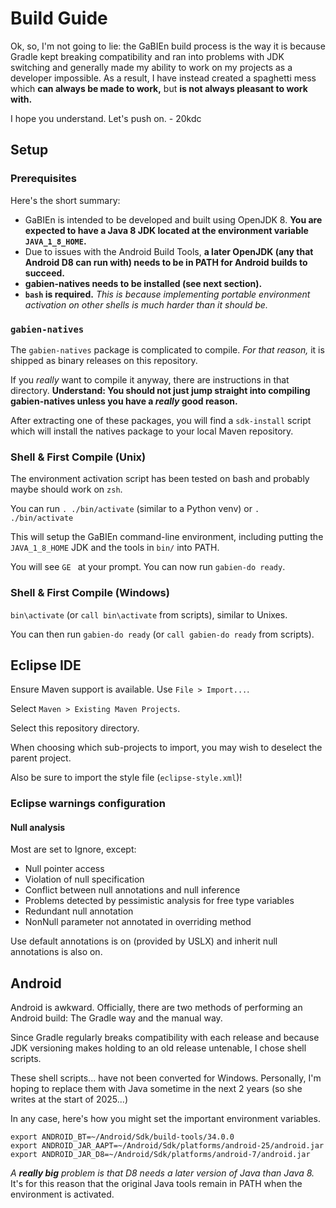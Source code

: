 # Build Guide

Ok, so, I'm not going to lie: the GaBIEn build process is the way it is because Gradle kept breaking compatibility and ran into problems with JDK switching and generally made my ability to work on my projects as a developer impossible. As a result, I have instead created a spaghetti mess which **can always be made to work,** but **is not always pleasant to work with.**

I hope you understand. Let's push on. - 20kdc

## Setup

### Prerequisites

Here's the short summary:

* GaBIEn is intended to be developed and built using OpenJDK 8. **You are expected to have a Java 8 JDK located at the environment variable `JAVA_1_8_HOME`.**
* Due to issues with the Android Build Tools, **a later OpenJDK (any that Android D8 can run with) needs to be in PATH for Android builds to succeed.**
* **gabien-natives needs to be installed (see next section).**
* **`bash` is required.** _This is because implementing portable environment activation on other shells is much harder than it should be._

### `gabien-natives`

The `gabien-natives` package is complicated to compile. *For that reason,* it is shipped as binary releases on this repository.

If you _really_ want to compile it anyway, there are instructions in that directory. **Understand: You should not just jump straight into compiling gabien-natives unless you have a _really_ good reason.**

After extracting one of these packages, you will find a `sdk-install` script which will install the natives package to your local Maven repository.

### Shell & First Compile (Unix)

The environment activation script has been tested on bash and probably maybe should work on `zsh`.

You can run `. ./bin/activate` (similar to a Python venv) or `. ./bin/activate`

This will setup the GaBIEn command-line environment, including putting the `JAVA_1_8_HOME` JDK and the tools in `bin/` into PATH.

You will see `GE ` at your prompt. You can now run `gabien-do ready`.

### Shell & First Compile (Windows)

`bin\activate` (or `call bin\activate` from scripts), similar to Unixes.

You can then run `gabien-do ready` (or `call gabien-do ready` from scripts).

## Eclipse IDE

Ensure Maven support is available. Use `File > Import...`.

Select `Maven > Existing Maven Projects`.

Select this repository directory.

When choosing which sub-projects to import, you may wish to deselect the parent project.

Also be sure to import the style file (`eclipse-style.xml`)!

### Eclipse warnings configuration

#### Null analysis

Most are set to Ignore, except:

* Null pointer access
* Violation of null specification
* Conflict between null annotations and null inference
* Problems detected by pessimistic analysis for free type variables
* Redundant null annotation
* NonNull parameter not annotated in overriding method

Use default annotations is on (provided by USLX) and inherit null annotations is also on.

## Android

Android is awkward. Officially, there are two methods of performing an Android build: The Gradle way and the manual way.

Since Gradle regularly breaks compatibility with each release and because JDK versioning makes holding to an old release untenable, I chose shell scripts.

These shell scripts... have not been converted for Windows. Personally, I'm hoping to replace them with Java sometime in the next 2 years (so she writes at the start of 2025...)

In any case, here's how you might set the important environment variables.

```
export ANDROID_BT=~/Android/Sdk/build-tools/34.0.0
export ANDROID_JAR_AAPT=~/Android/Sdk/platforms/android-25/android.jar
export ANDROID_JAR_D8=~/Android/Sdk/platforms/android-7/android.jar
```

_A **really big** problem is that D8 needs a later version of Java than Java 8._ It's for this reason that the original Java tools remain in PATH when the environment is activated.

